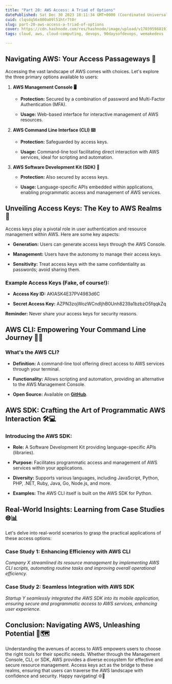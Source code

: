```yaml
---
title: "Part 20: AWS Access: A Triad of Options"
datePublished: Sat Dec 30 2023 18:11:34 GMT+0000 (Coordinated Universal Time)
cuid: clqsdq56x000a09l51htr7t0r
slug: part-20-aws-access-a-triad-of-options
cover: https://cdn.hashnode.com/res/hashnode/image/upload/v1703959881936/8bbc1ee5-19a3-4b32-8da1-faf7af14854f.png
tags: cloud, aws, cloud-computing, devops, 90daysofdevops, wemakedevs

---
```


## **Navigating AWS: Your Access Passageways 🚀**

Accessing the vast landscape of AWS comes with choices. Let's explore the three primary options available to users:

1. **AWS Management Console 🖥️**
    
    * **Protection:** Secured by a combination of password and Multi-Factor Authentication (MFA).
        
    * **Usage:** Web-based interface for interactive management of AWS resources.
        
2. **AWS Command Line Interface (CLI) ⌨️**
    
    * **Protection:** Safeguarded by access keys.
        
    * **Usage:** Command-line tool facilitating direct interaction with AWS services, ideal for scripting and automation.
        
3. **AWS Software Development Kit (SDK) 🧰**
    
    * **Protection:** Also secured by access keys.
        
    * **Usage:** Language-specific APIs embedded within applications, enabling programmatic access and management of AWS services.
        

## **Unveiling Access Keys: The Key to AWS Realms 🔑**

Access keys play a pivotal role in user authentication and resource management within AWS. Here are some key aspects:

* **Generation:** Users can generate access keys through the AWS Console.
    
* **Management:** Users have the autonomy to manage their access keys.
    
* **Sensitivity:** Treat access keys with the same confidentiality as passwords; avoid sharing them.
    

### **Example Access Keys (Fake, of course!):**

* **Access Key ID:** AKIASK4E37PV4983d6C
    
* **Secret Access Key:** AZPN3zojWozWCndIjhB0Unh8239a1bzbzO5fqqkZq
    

**Reminder:** Never share your access keys for security reasons.

## **AWS CLI: Empowering Your Command Line Journey 🚀🔧**

### **What's the AWS CLI?**

* **Definition:** A command-line tool offering direct access to AWS services through your terminal.
    
* **Functionality:** Allows scripting and automation, providing an alternative to the AWS Management Console.
    
* **Open Source:** Available on [**GitHub**](https://github.com/aws/aws-cli).
    

## **AWS SDK: Crafting the Art of Programmatic AWS Interaction 🛠️💻**

### **Introducing the AWS SDK:**

* **Role:** A Software Development Kit providing language-specific APIs (libraries).
    
* **Purpose:** Facilitates programmatic access and management of AWS services within your applications.
    
* **Diversity:** Supports various languages, including JavaScript, Python, PHP, .NET, Ruby, Java, Go, Node.js, and more.
    
* **Examples:** The AWS CLI itself is built on the AWS SDK for Python.
    

## **Real-World Insights: Learning from Case Studies 🌐📊**

Let's delve into real-world scenarios to grasp the practical applications of these access options:

### **Case Study 1: Enhancing Efficiency with AWS CLI**

*Company X streamlined its resource management by implementing AWS CLI scripts, automating routine tasks and improving overall operational efficiency.*

### **Case Study 2: Seamless Integration with AWS SDK**

*Startup Y seamlessly integrated the AWS SDK into its mobile application, ensuring secure and programmatic access to AWS services, enhancing user experience.*

## **Conclusion: Navigating AWS, Unleashing Potential 🚀🗺️**

Understanding the avenues of access to AWS empowers users to choose the right tools for their specific needs. Whether through the Management Console, CLI, or SDK, AWS provides a diverse ecosystem for effective and secure resource management. Access keys act as the bridge to these realms, ensuring that users can traverse the AWS landscape with confidence and security. Happy navigating! 🌐🔐